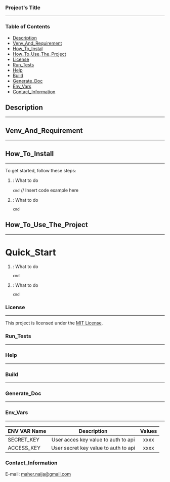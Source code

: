 ### Project's Title
---

### Table of Contents
- [Description](#description)
- [Venv_And_Requirement](#Venv_And_Requirement)
- [How_To_Instal](#How_To_Install)
- [How_To_Use_The_Project](#How_To_Use_The_Project)
- [License](#license)
- [Run_Tests](#Run_Tests)
- [Help](#Help)
- [Build](#Build)
- [Generate_Doc](#Generate_Doc)
- [Env_Vars](#Env_Vars)
- [Contact_Information](#Contact_Information)



## Description
---

##  Venv_And_Requirement
---

## How_To_Install
---
To get started, follow these steps:
1. : What to do
   
   `cmd`
   // Insert code example here
   
3. : What to do
   
   `cmd`


## How_To_Use_The_Project
---
# Quick_Start 
1. : What to do
   
   `cmd`

3. : What to do

   `cmd`
   
### License
---
This project is licensed under the [MIT License](LICENSE).

### Run_Tests
---


### Help
---


 
### Build
---

### Generate_Doc
---



### Env_Vars
---



| ENV VAR Name | Description | Values | 
|--------------|:-----------:|:------:|
|  SECRET_KEY         |    User acces key value to auth to api |xxxx
|  ACCESS_KEY         |    User secret key value to auth to api|xxxx


### Contact_Information
 E-mail: maher.naija@gmail.com



